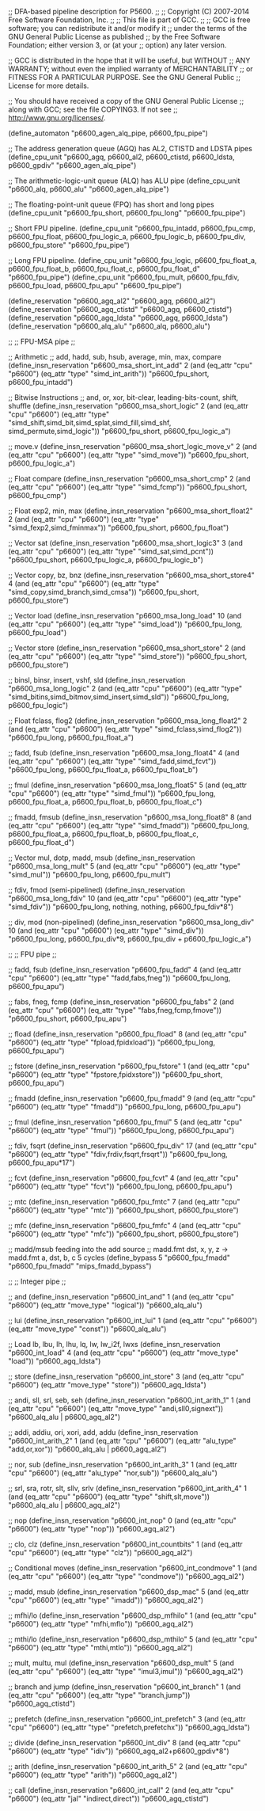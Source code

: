;; DFA-based pipeline description for P5600.
;;
;; Copyright (C) 2007-2014 Free Software Foundation, Inc.
;;
;; This file is part of GCC.
;;
;; GCC is free software; you can redistribute it and/or modify it
;; under the terms of the GNU General Public License as published
;; by the Free Software Foundation; either version 3, or (at your
;; option) any later version.

;; GCC is distributed in the hope that it will be useful, but WITHOUT
;; ANY WARRANTY; without even the implied warranty of MERCHANTABILITY
;; or FITNESS FOR A PARTICULAR PURPOSE.  See the GNU General Public
;; License for more details.

;; You should have received a copy of the GNU General Public License
;; along with GCC; see the file COPYING3.  If not see
;; <http://www.gnu.org/licenses/>.

(define_automaton "p6600_agen_alq_pipe, p6600_fpu_pipe")

;; The address generation queue (AGQ) has AL2, CTISTD and LDSTA pipes
(define_cpu_unit "p6600_agq, p6600_al2, p6600_ctistd, p6600_ldsta,
		  p6600_gpdiv" "p6600_agen_alq_pipe")

;; The arithmetic-logic-unit queue (ALQ) has ALU pipe
(define_cpu_unit "p6600_alq, p6600_alu" "p6600_agen_alq_pipe")

;; The floating-point-unit queue (FPQ) has short and long pipes
(define_cpu_unit "p6600_fpu_short, p6600_fpu_long" "p6600_fpu_pipe")

;; Short FPU pipeline.
(define_cpu_unit "p6600_fpu_intadd, p6600_fpu_cmp, p6600_fpu_float,
		  p6600_fpu_logic_a, p6600_fpu_logic_b, p6600_fpu_div,
		  p6600_fpu_store" "p6600_fpu_pipe")

;; Long FPU pipeline.
(define_cpu_unit "p6600_fpu_logic, p6600_fpu_float_a, p6600_fpu_float_b,
		  p6600_fpu_float_c, p6600_fpu_float_d" "p6600_fpu_pipe")
(define_cpu_unit "p6600_fpu_mult, p6600_fpu_fdiv, p6600_fpu_load,
		  p6600_fpu_apu" "p6600_fpu_pipe")

(define_reservation "p6600_agq_al2" "p6600_agq, p6600_al2")
(define_reservation "p6600_agq_ctistd" "p6600_agq, p6600_ctistd")
(define_reservation "p6600_agq_ldsta" "p6600_agq, p6600_ldsta")
(define_reservation "p6600_alq_alu" "p6600_alq, p6600_alu")

;;
;; FPU-MSA pipe
;;

;; Arithmetic
;; add, hadd, sub, hsub, average, min, max, compare
(define_insn_reservation "p6600_msa_short_int_add" 2
  (and (eq_attr "cpu" "p6600")
       (eq_attr "type" "simd_int_arith"))
  "p6600_fpu_short, p6600_fpu_intadd")

;; Bitwise Instructions
;; and, or, xor, bit-clear, leading-bits-count, shift, shuffle
(define_insn_reservation "p6600_msa_short_logic" 2
  (and (eq_attr "cpu" "p6600")
       (eq_attr "type" "simd_shift,simd_bit,simd_splat,simd_fill,simd_shf,
			simd_permute,simd_logic"))
  "p6600_fpu_short, p6600_fpu_logic_a")

;; move.v
(define_insn_reservation "p6600_msa_short_logic_move_v" 2
  (and (eq_attr "cpu" "p6600")
       (eq_attr "type" "simd_move"))
  "p6600_fpu_short, p6600_fpu_logic_a")

;; Float compare
(define_insn_reservation "p6600_msa_short_cmp" 2
  (and (eq_attr "cpu" "p6600")
       (eq_attr "type" "simd_fcmp"))
  "p6600_fpu_short, p6600_fpu_cmp")

;; Float exp2, min, max
(define_insn_reservation "p6600_msa_short_float2" 2
  (and (eq_attr "cpu" "p6600")
       (eq_attr "type" "simd_fexp2,simd_fminmax"))
  "p6600_fpu_short, p6600_fpu_float")

;; Vector sat
(define_insn_reservation "p6600_msa_short_logic3" 3
  (and (eq_attr "cpu" "p6600")
       (eq_attr "type" "simd_sat,simd_pcnt"))
  "p6600_fpu_short, p6600_fpu_logic_a, p6600_fpu_logic_b")

;; Vector copy, bz, bnz
(define_insn_reservation "p6600_msa_short_store4" 4
  (and (eq_attr "cpu" "p6600")
       (eq_attr "type" "simd_copy,simd_branch,simd_cmsa"))
  "p6600_fpu_short, p6600_fpu_store")

;; Vector load
(define_insn_reservation "p6600_msa_long_load" 10
  (and (eq_attr "cpu" "p6600")
       (eq_attr "type" "simd_load"))
  "p6600_fpu_long, p6600_fpu_load")

;; Vector store
(define_insn_reservation "p6600_msa_short_store" 2
  (and (eq_attr "cpu" "p6600")
       (eq_attr "type" "simd_store"))
  "p6600_fpu_short, p6600_fpu_store")

;; binsl, binsr, insert, vshf, sld
(define_insn_reservation "p6600_msa_long_logic" 2
  (and (eq_attr "cpu" "p6600")
       (eq_attr "type" "simd_bitins,simd_bitmov,simd_insert,simd_sld"))
  "p6600_fpu_long, p6600_fpu_logic")

;; Float fclass, flog2
(define_insn_reservation "p6600_msa_long_float2" 2
  (and (eq_attr "cpu" "p6600")
       (eq_attr "type" "simd_fclass,simd_flog2"))
  "p6600_fpu_long, p6600_fpu_float_a")

;; fadd, fsub
(define_insn_reservation "p6600_msa_long_float4" 4
  (and (eq_attr "cpu" "p6600")
       (eq_attr "type" "simd_fadd,simd_fcvt"))
  "p6600_fpu_long, p6600_fpu_float_a, p6600_fpu_float_b")

;; fmul
(define_insn_reservation "p6600_msa_long_float5" 5
  (and (eq_attr "cpu" "p6600")
       (eq_attr "type" "simd_fmul"))
  "p6600_fpu_long, p6600_fpu_float_a, p6600_fpu_float_b, p6600_fpu_float_c")

;; fmadd, fmsub
(define_insn_reservation "p6600_msa_long_float8" 8
  (and (eq_attr "cpu" "p6600")
       (eq_attr "type" "simd_fmadd"))
  "p6600_fpu_long, p6600_fpu_float_a,
   p6600_fpu_float_b, p6600_fpu_float_c, p6600_fpu_float_d")

;; Vector mul, dotp, madd, msub
(define_insn_reservation "p6600_msa_long_mult" 5
  (and (eq_attr "cpu" "p6600")
       (eq_attr "type" "simd_mul"))
  "p6600_fpu_long, p6600_fpu_mult")

;; fdiv, fmod (semi-pipelined)
(define_insn_reservation "p6600_msa_long_fdiv" 10
  (and (eq_attr "cpu" "p6600")
       (eq_attr "type" "simd_fdiv"))
  "p6600_fpu_long, nothing, nothing, p6600_fpu_fdiv*8")

;; div, mod (non-pipelined)
(define_insn_reservation "p6600_msa_long_div" 10
  (and (eq_attr "cpu" "p6600")
       (eq_attr "type" "simd_div"))
  "p6600_fpu_long, p6600_fpu_div*9, p6600_fpu_div + p6600_fpu_logic_a")

;;
;; FPU pipe
;;

;; fadd, fsub
(define_insn_reservation "p6600_fpu_fadd" 4
  (and (eq_attr "cpu" "p6600")
       (eq_attr "type" "fadd,fabs,fneg"))
  "p6600_fpu_long, p6600_fpu_apu")

;; fabs, fneg, fcmp
(define_insn_reservation "p6600_fpu_fabs" 2
  (and (eq_attr "cpu" "p6600")
       (eq_attr "type" "fabs,fneg,fcmp,fmove"))
  "p6600_fpu_short, p6600_fpu_apu")

;; fload
(define_insn_reservation "p6600_fpu_fload" 8
  (and (eq_attr "cpu" "p6600")
       (eq_attr "type" "fpload,fpidxload"))
  "p6600_fpu_long, p6600_fpu_apu")

;; fstore
(define_insn_reservation "p6600_fpu_fstore" 1
  (and (eq_attr "cpu" "p6600")
       (eq_attr "type" "fpstore,fpidxstore"))
  "p6600_fpu_short, p6600_fpu_apu")

;; fmadd
(define_insn_reservation "p6600_fpu_fmadd" 9
  (and (eq_attr "cpu" "p6600")
       (eq_attr "type" "fmadd"))
  "p6600_fpu_long, p6600_fpu_apu")

;; fmul
(define_insn_reservation "p6600_fpu_fmul" 5
  (and (eq_attr "cpu" "p6600")
       (eq_attr "type" "fmul"))
  "p6600_fpu_long, p6600_fpu_apu")

;; fdiv, fsqrt
(define_insn_reservation "p6600_fpu_div" 17
  (and (eq_attr "cpu" "p6600")
       (eq_attr "type" "fdiv,frdiv,fsqrt,frsqrt"))
  "p6600_fpu_long, p6600_fpu_apu*17")

;; fcvt
(define_insn_reservation "p6600_fpu_fcvt" 4
  (and (eq_attr "cpu" "p6600")
       (eq_attr "type" "fcvt"))
  "p6600_fpu_long, p6600_fpu_apu")

;; mtc
(define_insn_reservation "p6600_fpu_fmtc" 7
  (and (eq_attr "cpu" "p6600")
       (eq_attr "type" "mtc"))
  "p6600_fpu_short, p6600_fpu_store")

;; mfc
(define_insn_reservation "p6600_fpu_fmfc" 4
  (and (eq_attr "cpu" "p6600")
       (eq_attr "type" "mfc"))
  "p6600_fpu_short, p6600_fpu_store")

;; madd/msub feeding into the add source
;; madd.fmt dst, x, y, z -> madd.fmt a, dst, b, c 5 cycles
(define_bypass 5 "p6600_fpu_fmadd" "p6600_fpu_fmadd" "mips_fmadd_bypass")

;;
;; Integer pipe
;;

;; and
(define_insn_reservation "p6600_int_and" 1
  (and (eq_attr "cpu" "p6600")
       (eq_attr "move_type" "logical"))
  "p6600_alq_alu")

;; lui
(define_insn_reservation "p6600_int_lui" 1
  (and (eq_attr "cpu" "p6600")
       (eq_attr "move_type" "const"))
  "p6600_alq_alu")

;; Load lb, lbu, lh, lhu, lq, lw, lw_i2f, lwxs
(define_insn_reservation "p6600_int_load" 4
  (and (eq_attr "cpu" "p6600")
       (eq_attr "move_type" "load"))
  "p6600_agq_ldsta")

;; store
(define_insn_reservation "p6600_int_store" 3
  (and (eq_attr "cpu" "p6600")
       (eq_attr "move_type" "store"))
  "p6600_agq_ldsta")

;; andi, sll, srl, seb, seh
(define_insn_reservation "p6600_int_arith_1" 1
  (and (eq_attr "cpu" "p6600")
       (eq_attr "move_type" "andi,sll0,signext"))
  "p6600_alq_alu | p6600_agq_al2")

;; addi, addiu, ori, xori, add, addu
(define_insn_reservation "p6600_int_arith_2" 1
  (and (eq_attr "cpu" "p6600")
       (eq_attr "alu_type" "add,or,xor"))
  "p6600_alq_alu | p6600_agq_al2")

;; nor, sub
(define_insn_reservation "p6600_int_arith_3" 1
  (and (eq_attr "cpu" "p6600")
       (eq_attr "alu_type" "nor,sub"))
  "p6600_alq_alu")

;; srl, sra, rotr, slt, sllv, srlv
(define_insn_reservation "p6600_int_arith_4" 1
  (and (eq_attr "cpu" "p6600")
       (eq_attr "type" "shift,slt,move"))
  "p6600_alq_alu | p6600_agq_al2")

;; nop
(define_insn_reservation "p6600_int_nop" 0
  (and (eq_attr "cpu" "p6600")
       (eq_attr "type" "nop"))
  "p6600_agq_al2")

;; clo, clz
(define_insn_reservation "p6600_int_countbits" 1
  (and (eq_attr "cpu" "p6600")
       (eq_attr "type" "clz"))
  "p6600_agq_al2")

;; Conditional moves
(define_insn_reservation "p6600_int_condmove" 1
  (and (eq_attr "cpu" "p6600")
       (eq_attr "type" "condmove"))
  "p6600_agq_al2")

;; madd, msub
(define_insn_reservation "p6600_dsp_mac" 5
  (and (eq_attr "cpu" "p6600")
       (eq_attr "type" "imadd"))
  "p6600_agq_al2")

;; mfhi/lo
(define_insn_reservation "p6600_dsp_mfhilo" 1
  (and (eq_attr "cpu" "p6600")
       (eq_attr "type" "mfhi,mflo"))
  "p6600_agq_al2")

;; mthi/lo
(define_insn_reservation "p6600_dsp_mthilo" 5
  (and (eq_attr "cpu" "p6600")
       (eq_attr "type" "mthi,mtlo"))
  "p6600_agq_al2")

;; mult, multu, mul
(define_insn_reservation "p6600_dsp_mult" 5
  (and (eq_attr "cpu" "p6600")
       (eq_attr "type" "imul3,imul"))
  "p6600_agq_al2")

;; branch and jump
(define_insn_reservation "p6600_int_branch" 1
  (and (eq_attr "cpu" "p6600")
       (eq_attr "type" "branch,jump"))
  "p6600_agq_ctistd")

;; prefetch
(define_insn_reservation "p6600_int_prefetch" 3
  (and (eq_attr "cpu" "p6600")
       (eq_attr "type" "prefetch,prefetchx"))
  "p6600_agq_ldsta")

;; divide
(define_insn_reservation "p6600_int_div" 8
  (and (eq_attr "cpu" "p6600")
       (eq_attr "type" "idiv"))
  "p6600_agq_al2+p6600_gpdiv*8")

;; arith
(define_insn_reservation "p6600_int_arith_5" 2
  (and (eq_attr "cpu" "p6600")
       (eq_attr "type" "arith"))
  "p6600_agq_al2")

;; call
(define_insn_reservation "p6600_int_call" 2
  (and (eq_attr "cpu" "p6600")
       (eq_attr "jal" "indirect,direct"))
  "p6600_agq_ctistd")
